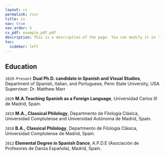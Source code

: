 ```yaml
---
layout: cv
permalink: /cv/
title: cv
nav: true
nav_order: 5
cv_pdf: example_pdf.pdf
description: This is a description of the page. You can modify it in '_pages/cv.md'. You can also change or remove the top pdf download button.
toc:
  sidebar: left
---
```

## Education

`2020-Present` 	**Dual Ph.D. candidate in Spanish and Visual Studies**, Department of Spanish, Italian, and Portuguese, Penn State University, USA
 Supervisor: Dr. Matthew Marr

`2020`	**M.A.Teaching Spanish as a Foreign Language**, Universidad Carlos III de Madrid, Spain. 

`2019`	**M.A., Classical Philology**, Departmento de Filología Clásica, Universidad Complutense and Universidad Autónoma de Madrid, Spain.

`2018`	**B.A., Classical Philology**, Departmento de Filología Clásica, Universidad Complutense de Madrid, Spain.

`2012`	**Elemental Degree in Spanish Dance**, A.P.D.E (Asociación de Profesores de Danza Española), Madrid, Spain. 
